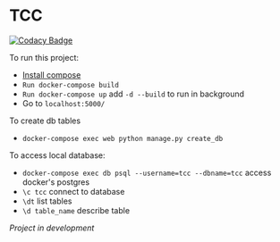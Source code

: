 # TCC

[![Codacy Badge](https://api.codacy.com/project/badge/Grade/46b7f549be2d41e6a717e5e885ce466c)](https://app.codacy.com/manual/mpgabriel95/TCC?utm_source=github.com&utm_medium=referral&utm_content=mpgabriel95/TCC&utm_campaign=Badge_Grade_Dashboard)

To run this project:

 - [Install compose](https://docs.docker.com/compose/install/)
 - `Run docker-compose build` 
 - `Run docker-compose up` add `-d --build` to run in background
 - Go to `localhost:5000/`

To create db tables
 - `docker-compose exec web python manage.py create_db`

To access local database:

 - `docker-compose exec db psql --username=tcc --dbname=tcc` access docker's postgres
 - `\c tcc` connect to database
 - `\dt` list tables
 - `\d table_name` describe table

*Project in development*
